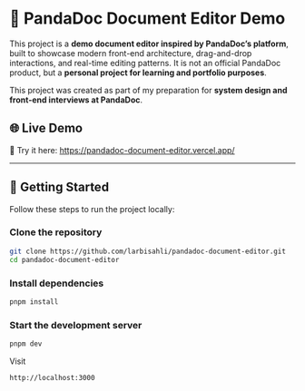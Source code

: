 # 📝 PandaDoc Document Editor Demo

This project is a **demo document editor inspired by PandaDoc’s platform**, built to showcase modern front-end architecture, drag-and-drop interactions, and real-time editing patterns. It is not an official PandaDoc product, but a **personal project for learning and portfolio purposes**.

This project was created as part of my preparation for **system design and front-end interviews at PandaDoc**.

## 🌐 Live Demo

🎯 Try it here: https://pandadoc-document-editor.vercel.app/

---

## 🚀 Getting Started

Follow these steps to run the project locally:

### Clone the repository
```bash
git clone https://github.com/larbisahli/pandadoc-document-editor.git
cd pandadoc-document-editor
```

### Install dependencies
```bash
pnpm install
```

### Start the development server
```bash
pnpm dev
```

Visit
```bash
http://localhost:3000
```